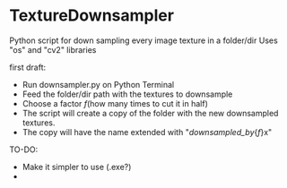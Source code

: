 # TextureDownsampler
Python script for down sampling every image texture in a folder/dir
Uses "os" and "cv2" libraries

first draft:
  - Run downsampler.py on Python Terminal
  - Feed the folder/dir path with the textures to downsample
  - Choose a factor _f_(how many times to cut it in half)
  - The script will create a copy of the folder with the new downsampled textures.
  - The copy will have the name extended with "_downsampled_by_{_f_}x"

TO-DO:
  - Make it simpler to use (.exe?)
  - 
